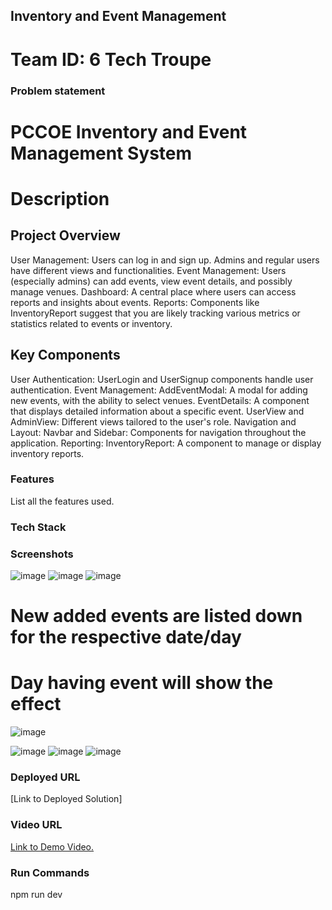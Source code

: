## Inventory and Event Management

# Team ID: 6 Tech Troupe
### Problem statement
# PCCOE Inventory and Event Management System

# Description
 ## Project Overview
 User Management: Users can log in and sign up. Admins and regular users have different views and functionalities.
 Event Management: Users (especially admins) can add events, view event details, and possibly manage venues.
 Dashboard: A central place where users can access reports and insights about events.
 Reports: Components like InventoryReport suggest that you are likely tracking various metrics or statistics related to events or inventory.

 ## Key Components
 User Authentication: UserLogin and UserSignup components handle user authentication.
 Event Management:
   AddEventModal: A modal for adding new events, with the ability to select venues.
   EventDetails: A component that displays detailed information about a specific event.
   UserView and AdminView: Different views tailored to the user's role.
 Navigation and Layout:
  Navbar and Sidebar: Components for navigation throughout the application.
 Reporting:
  InventoryReport: A component to manage or display inventory reports.

### Features 
 List all the features used.

### Tech Stack

### Screenshots
![image](https://github.com/user-attachments/assets/875e6bd9-b081-4812-9ccc-229a75496777)
![image](https://github.com/user-attachments/assets/6ad7d10a-3fb3-4fa7-a942-3ee7b3a457cc)
![image](https://github.com/user-attachments/assets/bc0da5e8-24e6-4397-8d23-26353875f086)


# New added events are listed down for the respective date/day 
# Day having event will show the effect
![image](https://github.com/user-attachments/assets/a4ae4f51-2d6a-4cc1-8a33-34d9fdd3d92d)

![image](https://github.com/user-attachments/assets/5d27f753-d67d-4a8b-b528-4434ad2757bc)
![image](https://github.com/user-attachments/assets/bd898bdd-35bc-4bdf-b69d-6bff3f9e3808)
![image](https://github.com/user-attachments/assets/14f9d04d-5aa7-49d2-a3ab-7f9f90a97783)


### Deployed URL
 [Link to Deployed Solution]

### Video URL
 [Link to Demo Video.](https://drive.google.com/file/d/1UadcTHR1DwYydblWjME_Fp4S6WDvomr6/view?usp=drive_link)

### Run Commands
 npm run dev

